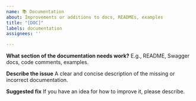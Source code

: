 ```yaml
---
name: 📚 Documentation
about: Improvements or additions to docs, READMEs, examples
title: "[DOC]"
labels: documentation
assignees: ''

---
```


**What section of the documentation needs work?**
E.g., README, Swagger docs, code comments, examples.

**Describe the issue**
A clear and concise description of the missing or incorrect documentation.

**Suggested fix**
If you have an idea for how to improve it, please describe.
